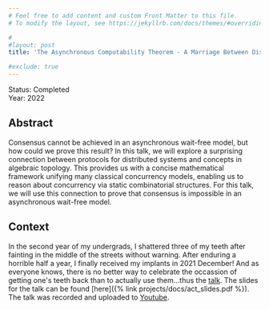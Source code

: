 ```yaml
---
# Feel free to add content and custom Front Matter to this file.
# To modify the layout, see https://jekyllrb.com/docs/themes/#overriding-theme-defaults

#
#layout: post
title: 'The Asynchronous Computability Theorem - A Marriage Between Distributed Systems and Algebraic Topology'

#exclude: true
---
```

Status: Completed  
Year: 2022

## Abstract 
Consensus cannot be achieved in an asynchronous wait-free model, but how could we prove this result? In this talk, we will explore a surprising connection between protocols for distributed systems and concepts in algebraic topology. This provides us with a concise mathematical framework unifying many classical concurrency models, enabling us to reason about concurrency via static combinatorial structures. For this talk, we will use this connection to prove that consensus is impossible in an asynchronous wait-free model.



## Context
In the second year of my undergrads, I shattered three of my teeth after fainting in the middle of the streets without warning. After enduring a horrible half a year, I finally received my implants in 2021 December! And as everyone knows, there is no better way to celebrate the occassion of getting one's teeth back than to actually use them...thus the [talk](https://talks.cam.ac.uk/talk/index/168506). The slides for the talk can be found [here]({% link  projects/docs/act_slides.pdf %}). The talk was recorded and uploaded to [Youtube](https://www.youtube.com/watch?v=EhpI77xgi_U&ab_channel=ChurchillCompSciTalks).

<!---
## Results 

To quote [Prof. Marcelo Fiore](https://www.cl.cam.ac.uk/~mpf23/), "Excellent talk!"
-->